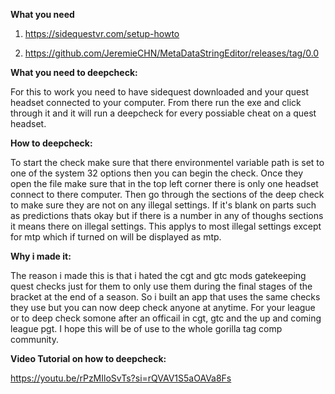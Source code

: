 **What you need**

1. https://sidequestvr.com/setup-howto

2. https://github.com/JeremieCHN/MetaDataStringEditor/releases/tag/0.0

**What you need to deepcheck:**

For this to work you need to have sidequest downloaded and your quest headset connected to your computer. From there run the exe and click through it and it will run a deepcheck for every possiable cheat on a quest headset.

**How to deepcheck:**

To start the check make sure that there environmentel variable path is set to one of the system 32 options then you can begin the check. Once they open the file make sure that in the top left corner there is only one headset connect to there computer. Then go through the sections of the deep check to make sure they are not on any illegal settings. If it's blank on parts such as predictions thats okay but if there is a number in any of thoughs sections it means there on illegal settings. This applys to most illegal settings except for mtp which if turned on will be displayed as mtp.

**Why i made it:**

The reason i made this is that i hated the cgt and gtc mods gatekeeping quest checks just for them to only use them during the final stages of the bracket at the end of a season. So i built an app that uses the same checks they use but you can now deep check anyone at anytime. For your league or to deep check somone after an officail in cgt, gtc and the up and coming league pgt. I hope this will be of use to the whole gorilla tag comp community.

**Video Tutorial on how to deepcheck:**

https://youtu.be/rPzMIloSvTs?si=rQVAV1S5aOAVa8Fs
